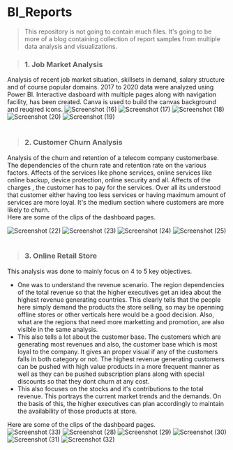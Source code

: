 # BI_Reports
> This repository is not going to contain much files. It's going to be more of a blog containing collection of report samples from multiple data analysis and visualizations.

> ### 1. Job Market Analysis
Analysis of recent job market situation, skillsets in demand, salary structure and of course popular domains. 2017 to 2020 data were analyzed using Power BI. Interactive dasboard with multiple pages along with navigation facility, has been created. Canva is used to build the canvas background and reuqired icons. 
![Screenshot (16)](https://user-images.githubusercontent.com/78749034/212713612-f4a12ba8-4ac0-4871-9a3f-e92f680e09ae.png)
![Screenshot (17)](https://user-images.githubusercontent.com/78749034/212713665-35351ee4-4626-4692-bbab-297299d0e41f.png)
![Screenshot (18)](https://user-images.githubusercontent.com/78749034/212713953-b96f940c-8db7-4a24-b540-564ee6083a7e.png)
![Screenshot (20)](https://user-images.githubusercontent.com/78749034/212713988-aadd5079-ed0e-41d8-8166-6b196405fe28.png)
![Screenshot (19)](https://user-images.githubusercontent.com/78749034/212713991-154efacb-5907-4e46-8c9c-b0167c3cbff2.png)
<br><br>
> ### 2. Customer Churn Analysis
Analysis of the churn and retention of a telecom company customerbase. The dependencies of the churn rate and retention rate on the various factors. Affects of the services like phone services, online services like online backup, device protection, online security and all. Affects of the charges , the customer has to pay for the services. Over all its understood that customer either having too less services or having maximum amount of services are more loyal. It's the medium section where customers are more likely to churn.<br>
Here are some of the clips of the dashboard pages.<br>

![Screenshot (22)](https://user-images.githubusercontent.com/78749034/213902948-a5a38c76-3c5d-4bfd-b1b9-7c378fbc29a0.png)
![Screenshot (23)](https://user-images.githubusercontent.com/78749034/213902949-a1323dee-8263-4e33-8a19-6019f8ed2d8d.png)
![Screenshot (24)](https://user-images.githubusercontent.com/78749034/213902952-85c40b66-11ab-4f52-a054-6b86c8f2636b.png)
![Screenshot (25)](https://user-images.githubusercontent.com/78749034/213902957-74c9e075-0b3e-42ef-981d-ecaef6b0beeb.png)
<br><br>

> ### 3. Online Retail Store
This analysis was done to mainly focus on 4 to 5 key objectives. 
* One was to understand the revenue scenario. The region dependencies of the total revenue so that the higher executives get an idea about the highest revenue generating countries. This clearly tells that the people here simply demand the products the store selling, so may be openning offline stores or other verticals here would be a good decision. Also, what are the regions that need more marketting and promotion, are also visible in the same analysis.
* This also tells a lot about the customer base. The customers which are generating most revenues and also, the customer base which is most loyal to the company. It gives an proper visual if any of the customers falls in both category or not. The highest revenue generating customers can be pushed with high value products in a more frequent manner as well as they can be pushed subscription plans along with special discounts so that they dont churn at any cost.
* This also focuses on the stocks and it's contributions to the total revenue. This portrays the current market trends and the demands. On the basis of this, the higher executives can plan accordingly to maintain the availability of those products at store.

Here are some of the clips of the dashboard pages.<br>
![Screenshot (33)](https://user-images.githubusercontent.com/78749034/216310788-531745a4-6895-49f7-b993-90e1d32975b7.png)
![Screenshot (28)](https://user-images.githubusercontent.com/78749034/216310828-92628e23-5d76-45ac-97dd-7b27bdd80751.png)
![Screenshot (29)](https://user-images.githubusercontent.com/78749034/216310864-8148be2a-f1a4-42fa-b269-47d3f1966dfa.png)
![Screenshot (30)](https://user-images.githubusercontent.com/78749034/216310907-ddcc527a-a1e1-41a7-8568-e2965d130e6a.png)
![Screenshot (31)](https://user-images.githubusercontent.com/78749034/216310928-f6f50596-db20-4e14-b525-d3d7e3752847.png)
![Screenshot (32)](https://user-images.githubusercontent.com/78749034/216310958-5af079d8-c123-4035-b654-50e998c03ec6.png)

